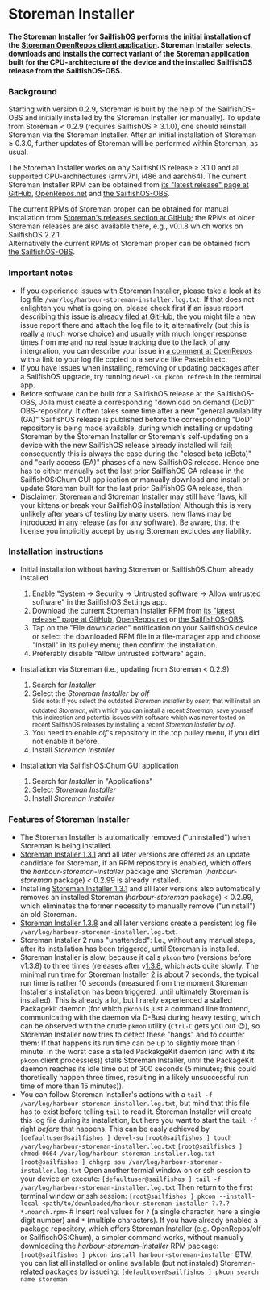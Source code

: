 # Storeman Installer

**The Storeman Installer for SailfishOS performs the initial installation of the [Storeman OpenRepos client application](https://github.com/storeman-developers/harbour-storeman). Storeman Installer selects, downloads and installs the correct variant of the Storeman application built for the CPU-architecture of the device and the installed SailfishOS release from the SailfishOS-OBS.**

### Background

Starting with version 0.2.9, Storeman is built by the help of the SailfishOS-OBS and initially installed by the Storeman Installer (or manually).  To update from Storeman <&nbsp;0.2.9 (requires SailfishOS ≥&nbsp;3.1.0), one should reinstall Storeman via the Storeman Installer.  After an initial installation of Storeman ≥&nbsp;0.3.0, further updates of Storeman will be performed within Storeman, as usual.

The Storeman Installer works on any SailfishOS release ≥&nbsp;3.1.0 and all supported CPU-architectures (armv7hl, i486 and aarch64).  The current Storeman Installer RPM can be obtained from [its "latest release" page at GitHub](https://github.com/storeman-developers/harbour-storeman-installer/releases/latest), [OpenRepos.net](https://openrepos.net/content/olf/storeman-installer) and [the SailfishOS-OBS](https://build.merproject.org/package/show/home:olf:harbour-storeman/harbour-storeman-installer).

The current RPMs of Storeman proper can be obtained for manual installation from [Storeman's releases section at GitHub](https://github.com/storeman-developers/harbour-storeman/releases); the RPMs of older Storeman releases are also available there, e.g., v0.1.8 which works on SailfishOS 2.2.1.<br />
Alternatively the current RPMs of Storeman proper can be obtained from [the SailfishOS-OBS](https://build.merproject.org/project/show/home:olf:harbour-storeman).

### Important notes

* If you experience issues with Storeman Installer, please take a look at its log file `/var/log/harbour-storeman-installer.log.txt`.  If that does not enlighten you what is going on, please check first if an issue report describing this issue [is already filed at GitHub](https://github.com/storeman-developers/harbour-storeman-installer/issues), the you might file a new issue report there and attach the log file to it; alternatively (but this is really a much worse choice) and usually with much longer response times from me and no real issue tracking due to the lack of any intergration, you can describe your issue in [a comment at OpenRepos](https://openrepos.net/content/olf/storeman-installer#comments) with a link to your log file copied to a service like Pastebin etc.
* If you have issues when installing, removing or updating packages after a SailfishOS upgrade, try running `devel-su pkcon refresh` in the terminal app.
* Before software can be built for a SailfishOS release at the SailfishOS-OBS, Jolla must create a corresponding "download on demand (DoD)" OBS-repository.  It often takes some time after a new "general availability (GA)" SailfishOS release is published before the corresponding "DoD" repository is being made available, during which installing or updating Storeman by the Storeman Installer or Storeman's self-updating on a device with the new SailfishOS release already installed will fail; consequently this is always the case during the "closed beta (cBeta)" and "early access (EA)" phases of a new SailfishOS release.  Hence one has to either manually set the last prior SailfishOS GA release in the SailfishOS:Chum GUI application or manually download and install or update Storeman built for the last prior SailfishOS GA release, then.
* Disclaimer: Storeman and Storeman Installer may still have flaws, kill your kittens or break your SailfishOS installation!  Although this is very unlikely after years of testing by many users, new flaws may be introduced in any release (as for any software).  Be aware, that the license you implicitly accept by using Storeman excludes any liability.

### Installation instructions

* Initial installation without having Storeman or SailfishOS:Chum already installed
  1. Enable "System → Security → Untrusted software → Allow untrusted software" in the SailfishOS Settings app.
  2. Download the current Storeman Installer RPM from [its "latest release" page at GitHub](https://github.com/storeman-developers/harbour-storeman-installer/releases/latest), [OpenRepos.net](https://openrepos.net/content/olf/storeman-installer) or [the SailfishOS-OBS](https://build.merproject.org/package/show/home:olf:harbour-storeman/harbour-storeman-installer).
  3. Tap on the "File downloaded" notification on your SailfishOS device or select the downloaded RPM file in a file-manager app and choose "Install" in its pulley menu; then confirm the installation.
  4. Preferably disable "Allow untrusted software" again.

* Installation via Storeman (i.e., updating from Storeman < 0.2.9)
  1. Search for *Installer*
  2. Select the *Storeman Installer* by *olf*<br />
     <sup>Side note: If you select the outdated *Storeman Installer* by *osetr*, that will install an outdated *Storeman*, with which you can install a recent *Storeman*; save yourself this indirection and potential issues with software which was never tested on recent SailfishOS releases by installing a recent *Storeman Installer* by *olf*.</sup>
  3. You need to enable *olf*'s repository in the top pulley menu, if you did not enable it before.
  4. Install *Storeman Installer*

* Installation via SailfishOS:Chum GUI application
  1. Search for *Installer* in "Applications"
  2. Select *Storeman Installer*
  3. Install *Storeman Installer*

### Features of Storeman Installer

* The Storeman Installer is automatically removed ("uninstalled") when Storeman is being installed.
* [Storeman Installer 1.3.1](https://github.com/storeman-developers/harbour-storeman-installer/releases/tag/1.3.1) and all later versions are offered as an update candidate for Storeman, if an RPM repository is enabled, which offers the *harbour-storeman-installer* package and Storeman (*harbour-storeman* package) < 0.2.99 is already installed.
* Installing [Storeman Installer 1.3.1](https://github.com/storeman-developers/harbour-storeman-installer/releases/tag/1.3.1) and all later versions also automatically removes an installed Storeman (*harbour-storeman* package) < 0.2.99, which eliminates the former necessity to manually remove ("uninstall") an old Storeman. 
* [Storeman Installer 1.3.8](https://github.com/storeman-developers/harbour-storeman-installer/releases/tag/1.3.8) and all later versions create a persistent log file `/var/log/harbour-storeman-installer.log.txt`.
* Storeman Installer 2 runs "unattended": I.e., without any manual steps, after its installation has been triggered, until Storeman is installed.
* Storeman Installer is slow, because it calls `pkcon` two (versions before v1.3.8) to three times (releases after v[1.3.8](https://github.com/storeman-developers/harbour-storeman-installer/releases/tag/1.3.8), which acts quite slowly.  The minimal run time for Storeman Installer 2 is about 7 seconds, the typical run time is rather 10 seconds (measured from the moment Storeman Installer's installation has been triggered, until ultimately Storeman is installed).  This is already a lot, but I rarely experienced a stalled Packagekit daemon (for which `pkcon` is just a command line frontend, communicating with the daemon via D-Bus) during heavy testing, which can be observed with the crude `pkmon` utility (`Ctrl-C` gets you out :wink:), so Storeman Installer now tries to detect these "hangs" and to counter them: If that happens its run time can be up to slightly more than 1 minute.  In the worst case a stalled PackakgeKit daemon (and with it its `pkcon` client process(es)) stalls Storeman Installer, until the PackageKit daemon reaches its idle time out of 300 seconds (5 minutes; this could thoretically happen three times, resulting in a likely unsuccessful run time of more than 15 minutes)).
* You can follow Storeman Installer's actions with a `tail -f /var/log/harbour-storeman-installer.log.txt`, but mind that this file has to exist before telling `tail` to read it.  Storeman Installer will create this log file during its installation, but here you want to start the `tail -f` right *before* that happens.  This can be easly achieved by
`[defaultuser@sailfishos ] devel-su`
`[root@sailfishos ] touch /var/log/harbour-storeman-installer.log.txt`
`[root@sailfishos ] chmod 0664 /var/log/harbour-storeman-installer.log.txt`
`[root@sailfishos ] chhgrp ssu /var/log/harbour-storeman-installer.log.txt`
Open another termial window on or ssh session to your device an execute:
`[defaultuser@sailfishos ] tail -f /var/log/harbour-storeman-installer.log.txt`
Then return to the first terminal window or ssh session:
`[root@sailfishos ] pkcon --install-local <path/to/downloaded/harbour-storeman-installer-?.?.?-*.noarch.rpm>`  # Insert real values for `?` (a single character, here a single digit number) and `*` (multiple characters).
If you have already enabled a package repository, which offers Storeman Installer (e.g. OpenRepos/olf or SailfischOS:Chum), a simpler command works, without manually downloading the *harbour-storeman-installer* RPM package:
`[root@sailfishos ] pkcon install harbour-storeman-installer`
BTW, you can list all installed or online available (but not instaled) Storeman-related packages by issueing:
`[defaultuser@sailfishos ] pkcon search name storeman`
 
